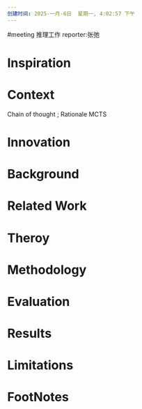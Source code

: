 ```yaml
---
创建时间: 2025-一月-6日  星期一, 4:02:57 下午
---
```

#meeting 
推理工作
reporter:张弛
# Inspiration


# Context


Chain of thought ; Rationale
MCTS


# Innovation



# Background



# Related Work



# Theroy



# Methodology



# Evaluation



# Results



# Limitations



# FootNotes
